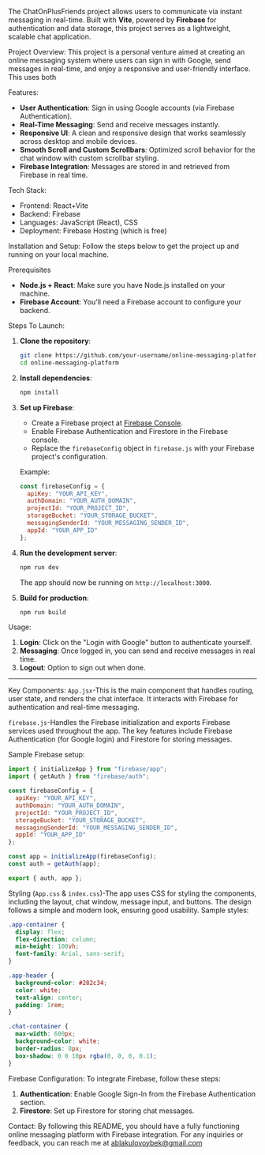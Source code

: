 
The ChatOnPlusFriends project allows users to communicate via instant messaging in real-time. Built with **Vite**, powered by **Firebase** for authentication and data storage, this project serves as a lightweight, scalable chat application.

Project Overview:
This project is a personal venture aimed at creating an online messaging system where users can sign in with Google, send messages in real-time, and enjoy a responsive and user-friendly interface.
This uses both 

Features:
- **User Authentication**: Sign in using Google accounts (via Firebase Authentication).
- **Real-Time Messaging**: Send and receive messages instantly.
- **Responsive UI**: A clean and responsive design that works seamlessly across desktop and mobile devices.
- **Smooth Scroll and Custom Scrollbars**: Optimized scroll behavior for the chat window with custom scrollbar styling.
- **Firebase Integration**: Messages are stored in and retrieved from Firebase in real time.



Tech Stack:
- Frontend: React+Vite
- Backend: Firebase
- Languages: JavaScript (React), CSS
- Deployment: Firebase Hosting (which is free)

Installation and Setup:
Follow the steps below to get the project up and running on your local machine.

Prerequisites
- **Node.js + React**: Make sure you have Node.js installed on your machine.
- **Firebase Account**: You'll need a Firebase account to configure your backend.

Steps To Launch:
1. **Clone the repository**:
   ```bash
   git clone https://github.com/your-username/online-messaging-platform.git
   cd online-messaging-platform
   ```

2. **Install dependencies**:
   ```bash
   npm install
   ```

3. **Set up Firebase**:
   - Create a Firebase project at [Firebase Console](https://console.firebase.google.com/).
   - Enable Firebase Authentication and Firestore in the Firebase console.
   - Replace the `firebaseConfig` object in `firebase.js` with your Firebase project's configuration.

   Example:
   ```javascript
   const firebaseConfig = {
     apiKey: "YOUR_API_KEY",
     authDomain: "YOUR_AUTH_DOMAIN",
     projectId: "YOUR_PROJECT_ID",
     storageBucket: "YOUR_STORAGE_BUCKET",
     messagingSenderId: "YOUR_MESSAGING_SENDER_ID",
     appId: "YOUR_APP_ID"
   };
   ```

4. **Run the development server**:
   ```bash
   npm run dev
   ```

   The app should now be running on `http://localhost:3000`.

5. **Build for production**:
   ```bash
   npm run build
   ```

Usage:
1. **Login**: Click on the "Login with Google" button to authenticate yourself.
2. **Messaging**: Once logged in, you can send and receive messages in real time.
3. **Logout**: Option to sign out when done.

---

Key Components:
`App.jsx`-This is the main component that handles routing, user state, and renders the chat interface. It interacts with Firebase for authentication and real-time messaging.

`firebase.js`-Handles the Firebase initialization and exports Firebase services used throughout the app. The key features include Firebase Authentication (for Google login) and Firestore for storing messages.

Sample Firebase setup:
```javascript
import { initializeApp } from "firebase/app";
import { getAuth } from "firebase/auth";

const firebaseConfig = {
  apiKey: "YOUR_API_KEY",
  authDomain: "YOUR_AUTH_DOMAIN",
  projectId: "YOUR_PROJECT_ID",
  storageBucket: "YOUR_STORAGE_BUCKET",
  messagingSenderId: "YOUR_MESSAGING_SENDER_ID",
  appId: "YOUR_APP_ID"
};

const app = initializeApp(firebaseConfig);
const auth = getAuth(app);

export { auth, app };
```

Styling (`App.css` & `index.css`)-The app uses CSS for styling the components, including the layout, chat window, message input, and buttons. The design follows a simple and modern look, ensuring good usability.
Sample styles:
```css
.app-container {
  display: flex;
  flex-direction: column;
  min-height: 100vh;
  font-family: Arial, sans-serif;
}

.app-header {
  background-color: #282c34;
  color: white;
  text-align: center;
  padding: 1rem;
}

.chat-container {
  max-width: 600px;
  background-color: white;
  border-radius: 8px;
  box-shadow: 0 0 10px rgba(0, 0, 0, 0.1);
}
```



Firebase Configuration:
To integrate Firebase, follow these steps:
1. **Authentication**: Enable Google Sign-In from the Firebase Authentication section.
2. **Firestore**: Set up Firestore for storing chat messages.




Contact:
By following this README, you should have a fully functioning online messaging platform with Firebase integration.
For any inquiries or feedback, you can reach me at ablakulovoybek@gmail.com

